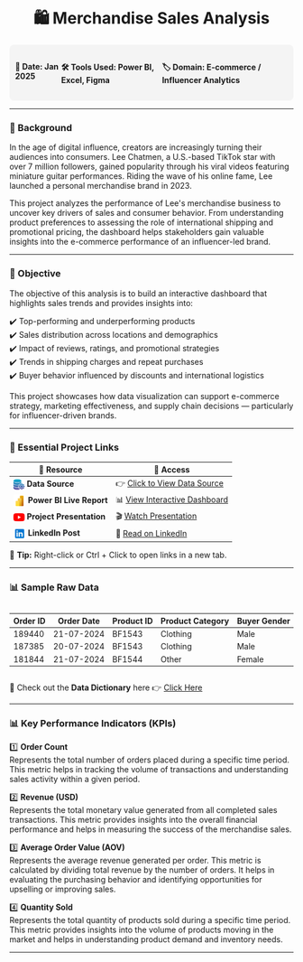 <h1 align="center">🛍️ Merchandise Sales Analysis</h1>

<div style="display: flex; justify-content: space-between; padding: 10px; background-color: #f4f4f4; border-radius: 8px;">
    <h4>📅 Date: Jan 2025</h4>
    <h4>🛠️ Tools Used: Power BI, Excel, Figma</h4>
    <h4>🏷️ Domain: E-commerce / Influencer Analytics</h4>
</div>

---

### 📌 Background  

In the age of digital influence, creators are increasingly turning their audiences into consumers. Lee Chatmen, a U.S.-based TikTok star with over 7 million followers, gained popularity through his viral videos featuring miniature guitar performances. Riding the wave of his online fame, Lee launched a personal merchandise brand in 2023.

This project analyzes the performance of Lee's merchandise business to uncover key drivers of sales and consumer behavior. From understanding product preferences to assessing the role of international shipping and promotional pricing, the dashboard helps stakeholders gain valuable insights into the e-commerce performance of an influencer-led brand.

---

### 🎯 Objective  

The objective of this analysis is to build an interactive dashboard that highlights sales trends and provides insights into:

✔️ Top-performing and underperforming products  
✔️ Sales distribution across locations and demographics  
✔️ Impact of reviews, ratings, and promotional strategies  
✔️ Trends in shipping charges and repeat purchases  
✔️ Buyer behavior influenced by discounts and international logistics  

This project showcases how data visualization can support e-commerce strategy, marketing effectiveness, and supply chain decisions — particularly for influencer-driven brands.

---


###  📂 Essential Project Links  

| 🧭 Resource | 🔗 Access |
|------------|----------|
| <img src="https://github.com/Chakradhar-M/PBI_Images/blob/main/Portfolio_Icons/database.png?raw=true" width="20" style="vertical-align:middle;"> **Data Source** | 👉 [Click to View Data Source](https://zoomcharts.com/en/microsoft-power-bi-custom-visuals/challenges/onyx-data-january-2025) |
| <img src="https://github.com/Chakradhar-M/PBI_Images/blob/main/Portfolio_Icons/power-bi.png?raw=true" width="22" style="vertical-align:middle;"> **Power BI Live Report** | 📊 [View Interactive Dashboard](https://app.powerbi.com/view?r=eyJrIjoiNTljZGMzZTItZDkwMC00MzJjLWE2YjktMDlhNjhiYjM0YWY3IiwidCI6IjQ2NTRiNmYxLTBlNDctNDU3OS1hOGExLTAyZmU5ZDk0M2M3YiIsImMiOjl9) |
| <img src="https://github.com/Chakradhar-M/PBI_Images/blob/main/Portfolio_Icons/youtube.png?raw=true" width="20" style="vertical-align:middle;"> **Project Presentation** | 🎬 [Watch Presentation](#) |
| <img src="https://github.com/Chakradhar-M/PBI_Images/blob/main/Portfolio_Icons/linkedin.png?raw=true" width="22" style="vertical-align:middle;"> **LinkedIn Post** | 🔗 [Read on LinkedIn](https://www.linkedin.com/posts/chakradhar-mantena_merchandise-sales-report-activity-7288694186948673536-9Sal?utm_source=share&utm_medium=member_desktop&rcm=ACoAAD9y4SkBuDMCUOFBEF1QAO3K3-8MrRRtZZk) |

📌 **Tip:** Right-click or Ctrl + Click to open links in a new tab.

---

### 📊 Sample Raw Data

<div style="overflow-x:auto; white-space:nowrap;">

<table>
  <thead>
    <tr>
      <th>Order&nbsp;ID</th>
      <th>Order&nbsp;Date</th>
      <th>Product&nbsp;ID</th>
      <th>Product&nbsp;Category</th>
      <th>Buyer&nbsp;Gender</th>
      <th>Buyer&nbsp;Age</th>
      <th>Order&nbsp;Location</th>
      <th>Latitude</th>
      <th>Longitude</th>
      <th>International&nbsp;Shipping</th>
      <th>Sales&nbsp;Price</th>
      <th>Shipping&nbsp;Charges</th>
      <th>Sales&nbsp;per&nbsp;Unit</th>
      <th>Quantity</th>
      <th>Total&nbsp;Sales</th>
      <th>Rating</th>
      <th>Review</th>
    </tr>
  </thead>
  <tbody>
    <tr>
      <td>189440</td>
      <td>21-07-2024</td>
      <td>BF1543</td>
      <td>Clothing</td>
      <td>Male</td>
      <td>30</td>
      <td>New&nbsp;Jersey</td>
      <td>39.833851</td>
      <td>-74.871826</td>
      <td>No</td>
      <td>100</td>
      <td>0</td>
      <td>100</td>
      <td>1</td>
      <td>100</td>
      <td>4</td>
      <td>The&nbsp;delivery&nbsp;team&nbsp;handled&nbsp;the&nbsp;product&nbsp;with&nbsp;care.</td>
    </tr>
    <tr>
      <td>187385</td>
      <td>20-07-2024</td>
      <td>BF1543</td>
      <td>Clothing</td>
      <td>Male</td>
      <td>32</td>
      <td>Las&nbsp;Vegas</td>
      <td>36.18811</td>
      <td>-115.176468</td>
      <td>No</td>
      <td>100</td>
      <td>0</td>
      <td>100</td>
      <td>1</td>
      <td>100</td>
      <td>3</td>
      <td>Had&nbsp;slight&nbsp;delays&nbsp;but&nbsp;the&nbsp;product&nbsp;was&nbsp;in&nbsp;good&nbsp;shape.</td>
    </tr>
    <tr>
      <td>181844</td>
      <td>21-07-2024</td>
      <td>BF1544</td>
      <td>Other</td>
      <td>Female</td>
      <td>26</td>
      <td>Cardiff</td>
      <td>51.481583</td>
      <td>-3.17909</td>
      <td>Yes</td>
      <td>9</td>
      <td>40</td>
      <td>49</td>
      <td>1</td>
      <td>49</td>
      <td>2</td>
      <td>Waste&nbsp;of&nbsp;Money.</td>
    </tr>
  </tbody>
</table>
</div>

🔗 Check out the **Data Dictionary** here 👉 [Click Here](https://github.com/Chakradhar-M/Merchandise-Sales-Analysis-01-25/blob/main/dataset/data_dictionary.md)

---


### 📊 **Key Performance Indicators (KPIs)**

1️⃣ **Order Count**  
Represents the total number of orders placed during a specific time period. This metric helps in tracking the volume of transactions and understanding sales activity within a given period.

2️⃣ **Revenue (USD)**  
Represents the total monetary value generated from all completed sales transactions. This metric provides insights into the overall financial performance and helps in measuring the success of the merchandise sales.

3️⃣ **Average Order Value (AOV)**  
Represents the average revenue generated per order. This metric is calculated by dividing total revenue by the number of orders. It helps in evaluating the purchasing behavior and identifying opportunities for upselling or improving sales.

4️⃣ **Quantity Sold**  
Represents the total quantity of products sold during a specific time period. This metric provides insights into the volume of products moving in the market and helps in understanding product demand and inventory needs.


---
